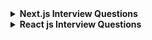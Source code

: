 
<details>
<summary>
<strong>Next.js Interview Questions
</strong></summary>

## Table of Contents
- [Table of Contents](#table-of-contents)
  - [What is Next.js, and why is it used?](#what-is-nextjs-and-why-is-it-used)
  - [What are the differences between Next.js and React?](#what-are-the-differences-between-nextjs-and-react)
  - [Explain the file-based routing in Next.js.](#explain-the-file-based-routing-in-nextjs)
  - [What are the rendering methods available in Next.js?](#what-are-the-rendering-methods-available-in-nextjs)
  - [How do you create dynamic routes in Next.js?](#how-do-you-create-dynamic-routes-in-nextjs)
  - [What is the purpose of the getStaticProps function?](#what-is-the-purpose-of-the-getstaticprops-function)
  - [How does getServerSideProps work?](#how-does-getserversideprops-work)
- [React Js](#react-js)
  
### What is Next.js, and why is it used?
Next.js is a React-based framework for building server-side rendered (SSR) and static web applications.
**Key Features:**
- Automatic routing
- Server-side rendering (SSR)
- Static site generation (SSG)
- API routes
- Optimized image loading

---
###  What are the differences between Next.js and React?

  | Aspect      | React                            | Next.js                                |
  |-------------|----------------------------------|----------------------------------------|
  | Rendering   | CSR by default                   | CSR, SSR, SSG, ISR supported           |
  | Routing     | Custom setup with React-Router   | Built-in file-based routing            |
  | Performance | Dependent on manual tuning       | Automatic performance optimization     |

---

### Explain the file-based routing in Next.js.
Next.js uses the pages/ directory to define routes.
**Example:**

- pages/index.js → /
- pages/about.js → /about
- Dynamic routes: pages/blog/[id].js → /blog/:id
---

### What are the rendering methods available in Next.js?
- Static Site Generation (SSG): Pre-generates HTML at build time.
- Server-Side Rendering (SSR): Generates HTML at runtime on each request.
- Client-Side Rendering (CSR): Relies on React for rendering after page load.
- Incremental Static Regeneration (ISR): Updates static pages without full rebuilds.

---

### How do you create dynamic routes in Next.js?
Use square brackets in the pages/ folder.
**Example:**

- File: pages/product/[id].js
- Access: /product/123

```javascript
import { useRouter } from 'next/router';

const ProductPage = () => {
  const router = useRouter();
  const { id } = router.query;
  return <div>Product ID: {id}</div>;
};
export default ProductPage;

```
---


### What is the purpose of the getStaticProps function?

getStaticProps generates static content at build time.
Example:

```javascript

export async function getStaticProps() {
  const data = await fetch('https://api.example.com');
  return { props: { data } };
}

```
---


### How does getServerSideProps work?
getServerSideProps runs on the server for every request to pre-render the page.

```javascript

export async function getServerSideProps() {
  const data = await fetch('https://api.example.com');
  return { props: { data } };
}
```

 ---
 </details>

<details>
<summary>
<strong>React js Interview Questions
</strong></summary>
  ## React Js
</details>